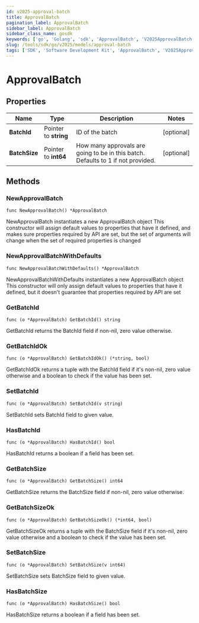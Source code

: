 ```yaml
---
id: v2025-approval-batch
title: ApprovalBatch
pagination_label: ApprovalBatch
sidebar_label: ApprovalBatch
sidebar_class_name: gosdk
keywords: ['go', 'Golang', 'sdk', 'ApprovalBatch', 'V2025ApprovalBatch']
slug: /tools/sdk/go/v2025/models/approval-batch
tags: ['SDK', 'Software Development Kit', 'ApprovalBatch', 'V2025ApprovalBatch']
---
```


# ApprovalBatch

## Properties

| Name | Type | Description | Notes |
| --- | --- | --- | --- |
| **BatchId** | Pointer to **string** | ID of the batch | [optional] |
| **BatchSize** | Pointer to **int64** | How many approvals are going to be in this batch. Defaults to 1 if not provided. | [optional] |

## Methods

### NewApprovalBatch

`func NewApprovalBatch() *ApprovalBatch`

NewApprovalBatch instantiates a new ApprovalBatch object This constructor will assign default values to properties that have it defined, and makes sure properties required by API are set, but the set of arguments will change when the set of required properties is changed

### NewApprovalBatchWithDefaults

`func NewApprovalBatchWithDefaults() *ApprovalBatch`

NewApprovalBatchWithDefaults instantiates a new ApprovalBatch object This constructor will only assign default values to properties that have it defined, but it doesn't guarantee that properties required by API are set

### GetBatchId

`func (o *ApprovalBatch) GetBatchId() string`

GetBatchId returns the BatchId field if non-nil, zero value otherwise.

### GetBatchIdOk

`func (o *ApprovalBatch) GetBatchIdOk() (*string, bool)`

GetBatchIdOk returns a tuple with the BatchId field if it's non-nil, zero value otherwise and a boolean to check if the value has been set.

### SetBatchId

`func (o *ApprovalBatch) SetBatchId(v string)`

SetBatchId sets BatchId field to given value.

### HasBatchId

`func (o *ApprovalBatch) HasBatchId() bool`

HasBatchId returns a boolean if a field has been set.

### GetBatchSize

`func (o *ApprovalBatch) GetBatchSize() int64`

GetBatchSize returns the BatchSize field if non-nil, zero value otherwise.

### GetBatchSizeOk

`func (o *ApprovalBatch) GetBatchSizeOk() (*int64, bool)`

GetBatchSizeOk returns a tuple with the BatchSize field if it's non-nil, zero value otherwise and a boolean to check if the value has been set.

### SetBatchSize

`func (o *ApprovalBatch) SetBatchSize(v int64)`

SetBatchSize sets BatchSize field to given value.

### HasBatchSize

`func (o *ApprovalBatch) HasBatchSize() bool`

HasBatchSize returns a boolean if a field has been set.
